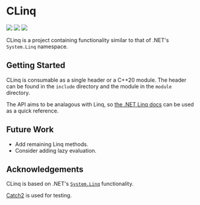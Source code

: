 # CLinq
<div style="display: inline;">
<img src="https://img.shields.io/badge/version-0.2.1-blue"/>
<img src="https://img.shields.io/badge/license-MIT-brightgreen"/>
<img src="https://img.shields.io/badge/c%2B%2B-20-orange"/>
</div>

CLinq is a project containing functionality similar to that of .NET's `System.Linq` namespace.

## Getting Started
CLinq is consumable as a single header or a C++20 module.
The header can be found in the `include` directory and the module in the `module` directory.

The API aims to be analagous with Linq, so [the .NET Linq docs](https://docs.microsoft.com/en-us/dotnet/api/system.linq "Linq link") can be used as a quick reference.

## Future Work
- Add remaining Linq methods.
- Consider adding lazy evaluation.

## Acknowledgements
CLinq is based on .NET's [`System.Linq`](https://docs.microsoft.com/en-us/dotnet/api/system.linq "Linq link") functionality.

[Catch2](https://github.com/catchorg/Catch2 "Catch2 repository") is used for testing.